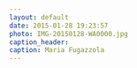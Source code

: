 ```yaml
---
layout: default
date: 2015-01-28 19:23:57
photo: IMG-20150128-WA0000.jpg
caption_header:  
caption: Maria Fugazzola
---
```

